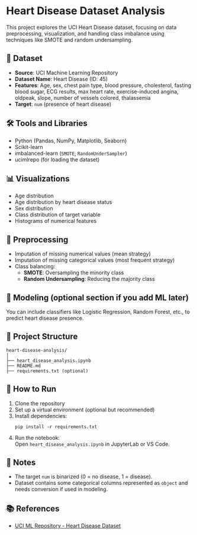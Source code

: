 # Heart Disease Dataset Analysis

This project explores the UCI Heart Disease dataset, focusing on data preprocessing, visualization, and handling class imbalance using techniques like SMOTE and random undersampling.

## 📂 Dataset

- **Source**: UCI Machine Learning Repository  
- **Dataset Name**: Heart Disease (ID: 45)  
- **Features**: Age, sex, chest pain type, blood pressure, cholesterol, fasting blood sugar, ECG results, max heart rate, exercise-induced angina, oldpeak, slope, number of vessels colored, thalassemia  
- **Target**: `num` (presence of heart disease)

## 🛠️ Tools and Libraries

- Python (Pandas, NumPy, Matplotlib, Seaborn)
- Scikit-learn
- imbalanced-learn (`SMOTE`, `RandomUnderSampler`)
- ucimlrepo (for loading the dataset)

## 📊 Visualizations

- Age distribution
- Age distribution by heart disease status
- Sex distribution
- Class distribution of target variable
- Histograms of numerical features

## 🔄 Preprocessing

- Imputation of missing numerical values (mean strategy)
- Imputation of missing categorical values (most frequent strategy)
- Class balancing:
  - **SMOTE**: Oversampling the minority class
  - **Random Undersampling**: Reducing the majority class

## 🧪 Modeling (optional section if you add ML later)

You can include classifiers like Logistic Regression, Random Forest, etc., to predict heart disease presence.

## 📁 Project Structure

```
heart-disease-analysis/
│
├── heart_disease_analysis.ipynb
├── README.md
├── requirements.txt (optional)
```

## 🚀 How to Run

1. Clone the repository
2. Set up a virtual environment (optional but recommended)
3. Install dependencies:  
   ```
   pip install -r requirements.txt
   ```
4. Run the notebook:  
   Open `heart_disease_analysis.ipynb` in JupyterLab or VS Code.

## 📌 Notes

- The target `num` is binarized (0 = no disease, 1 = disease).
- Dataset contains some categorical columns represented as `object` and needs conversion if used in modeling.

## 📚 References

- [UCI ML Repository - Heart Disease Dataset](https://archive.ics.uci.edu/ml/datasets/heart+Disease)
